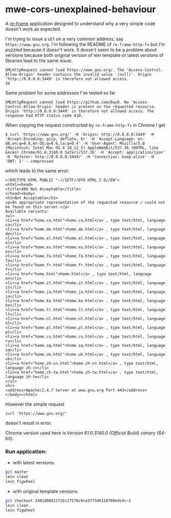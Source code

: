 # mwe-cors-unexplained-behaviour

A [re-frame](https://github.com/Day8/re-frame) application designed to understand why a very simple code doesn't work as expected.

I'm trying to issue a `GET` on a very common address, say `https://www.gnu.org`. I'm following the README of `re-frame-http-fx` but I'm puzzled because it doesn't work. It doesn't seem to be a problem about versions because both original version of lein template or latest versions of libraries lead to the same issue:

```
XMLHttpRequest cannot load https://www.gnu.org/. The 'Access-Control-Allow-Origin' header contains the invalid value '(null)'. Origin 'http://0.0.0.0:3449' is therefore not allowed access.
34
```

Same problem for some addresses I've tested so far

```
XMLHttpRequest cannot load https://github.com/Day8. No 'Access-Control-Allow-Origin' header is present on the requested resource. Origin 'http://0.0.0.0:3449' is therefore not allowed access. The response had HTTP status code 410.
```

When copying the request constructed by `re-frame-http-fx` in Chrome I get

```
$ curl 'https://www.gnu.org/' -H 'Origin: http://0.0.0.0:3449' -H 'Accept-Encoding: gzip, deflate, br' -H 'Accept-Language: en-GB,en;q=0.8,en-US;q=0.6,la;q=0.4' -H 'User-Agent: Mozilla/5.0 (Macintosh; Intel Mac OS X 10_12_5) AppleWebKit/537.36 (KHTML, like Gecko) Chrome/61.0.3140.0 Safari/537.36' -H 'Accept: application/json' -H 'Referer: http://0.0.0.0:3449/' -H 'Connection: keep-alive' -H 'DNT: 1' --compressed
```

which leads to the same error:

```
<!DOCTYPE HTML PUBLIC "-//IETF//DTD HTML 2.0//EN">
<html><head>
<title>406 Not Acceptable</title>
</head><body>
<h1>Not Acceptable</h1>
<p>An appropriate representation of the requested resource / could not be found on this server.</p>
Available variants:
<ul>
<li><a href="home.ca.html">home.ca.html</a> , type text/html, language ca</li>
<li><a href="home.de.html">home.de.html</a> , type text/html, language de</li>
<li><a href="home.el.html">home.el.html</a> , type text/html, language el</li>
<li><a href="home.es.html">home.es.html</a> , type text/html, language es</li>
<li><a href="home.fa.html">home.fa.html</a> , type text/html, language fa</li>
<li><a href="home.fr.html">home.fr.html</a> , type text/html, language fr</li>
<li><a href="home.html">home.html</a> , type text/html, language en</li>
<li><a href="home.it.html">home.it.html</a> , type text/html, language it</li>
<li><a href="home.ja.html">home.ja.html</a> , type text/html, language ja</li>
<li><a href="home.ko.html">home.ko.html</a> , type text/html, language ko</li>
<li><a href="home.lt.html">home.lt.html</a> , type text/html, language lt</li>
<li><a href="home.nl.html">home.nl.html</a> , type text/html, language nl</li>
<li><a href="home.pl.html">home.pl.html</a> , type text/html, language pl</li>
<li><a href="home.ru.html">home.ru.html</a> , type text/html, language ru</li>
<li><a href="home.sq.html">home.sq.html</a> , type text/html, language sq</li>
<li><a href="home.uk.html">home.uk.html</a> , type text/html, language uk</li>
<li><a href="home.zh-cn.html">home.zh-cn.html</a> , type text/html, language zh-cn</li>
<li><a href="home.zh-tw.html">home.zh-tw.html</a> , type text/html, language zh-tw</li>
</ul>
<hr>
<address>Apache/2.4.7 Server at www.gnu.org Port 443</address>
</body></html>
```

However the simple request

```
curl 'https://www.gnu.org/'
```

doesn't result in error.

Chrome version used here is _Version 61.0.3140.0 (Official Build) canary (64-bit)_.
 
### Run application:

- with latest versions:
``` bash
git master
lein clean
lein figwheel
```

- with original template versions:
``` bash
git checkout 2481d00811f2bc17576c6ce37f5d6118f60edc4c~1
lein clean
lein figwheel
```
